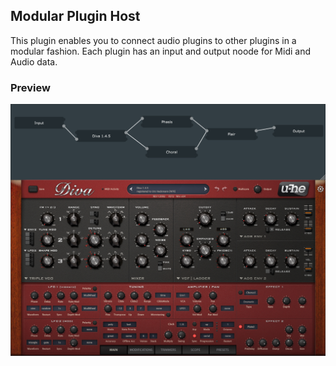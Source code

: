 ## Modular Plugin Host

This plugin enables you to connect audio plugins to other plugins in a modular fashion.
Each plugin has an input and output noode for Midi and Audio data.

### Preview

<img width="900px" src="preview/Preview2.jpg" />



